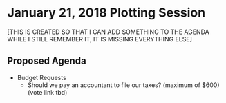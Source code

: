 # January 21, 2018 Plotting Session

[THIS IS CREATED SO THAT I CAN ADD SOMETHING TO THE AGENDA WHILE I STILL REMEMBER IT, IT IS MISSING EVERYTHING ELSE]

## Proposed Agenda

- Budget Requests
    + Should we pay an accountant to file our taxes? (maximum of $600) (vote link tbd)
